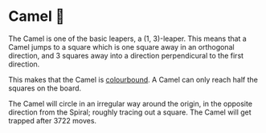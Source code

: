 # Camel &#x1F42B;

The Camel is one of the basic leapers, a (1, 3)-leaper. This means
that a Camel jumps to a square which is one square away in an orthogonal
direction, and 3 squares away into a direction perpendicural to the
first direction.

This makes that the Camel is [colourbound](#wiki:Glossary_of_chess#Colorbound).
A Camel can only reach half the squares on the board.

The Camel will circle in an irregular way around the origin, in
the opposite direction from the Spiral; roughly tracing out a square.
The Camel will get trapped after 3722 moves.
